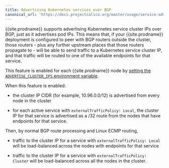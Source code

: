 ```yaml
---
title: Advertising Kubernetes services over BGP
canonical_url: 'https://docs.projectcalico.org/master/usage/service-advertisement'
---
```


{{site.prodname}} supports advertising Kubernetes service cluster IPs
over BGP, just as it advertises pod IPs.  This means that, if your
{{site.prodname}} deployment is configured to peer with BGP routers
outside the cluster, those routers - plus any further upstream places
that those routers propagate to - will be able to send traffic to a
Kubernetes service cluster IP, and that traffic will be routed to one
of the available endpoints for that service.

This feature is enabled for each {{site.prodname}} node by [setting
the `ADVERTISE_CLUSTER_IPS` environment
variable]({{site.baseurl}}/{{page.version}}/getting-started/kubernetes/installation/config-options#configuring-service-advertisement).

When this feature is enabled:

-  the cluster IP CIDR (for example, 10.96.0.0/12) is advertised from
   every node in the cluster

-  for each active service with `externalTrafficPolicy: Local`, the
   cluster IP for that service is advertised as a /32 route from the
   nodes that have endpoints for that service.

Then, by normal BGP route processing and Linux ECMP routing,

-  traffic to the cluster IP for a service with
   `externalTrafficPolicy: Local` will be load-balanced across the
   nodes with endpoints for that service

-  traffic to the cluster IP for a service with
   `externalTrafficPolicy: Cluster` will be load-balanced across all
   the nodes in the cluster.
